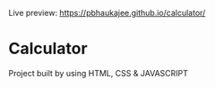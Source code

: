 Live preview: https://pbhaukajee.github.io/calculator/

# Calculator

Project built by using HTML, CSS & JAVASCRIPT
